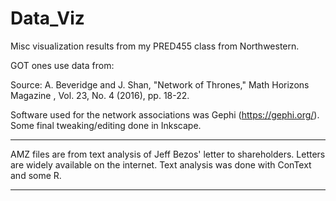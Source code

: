 # Data_Viz
Misc visualization results from my PRED455 class from Northwestern.

GOT ones use data from:

Source: A. Beveridge and J. Shan, "Network of
Thrones," Math Horizons Magazine , Vol. 23, No. 4
(2016), pp. 18-22.

Software used for the network associations was Gephi (https://gephi.org/).  
Some final tweaking/editing done in Inkscape.  
___

AMZ files are from text analysis of Jeff Bezos' letter to shareholders.
Letters are widely available on the internet.  Text analysis was done with ConText and some R.
___
